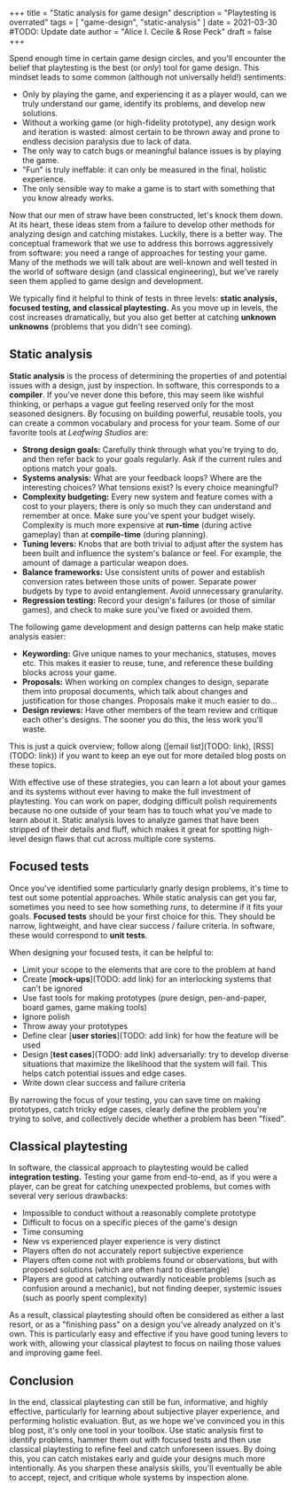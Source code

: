 +++
title = "Static analysis for game design"
description = "Playtesting is overrated"
tags = [
	"game-design",
	"static-analysis"
]
date = 2021-03-30 #TODO: Update date
author = "Alice I. Cecile & Rose Peck"
draft = false
+++

Spend enough time in certain game design circles, and you'll encounter the belief that playtesting is the best (or *only*) tool for game design.
This mindset leads to some common (although not universally held!) sentiments:

* Only by playing the game, and experiencing it as a player would, can we truly understand our game, identify its problems, and develop new solutions.
* Without a working game (or high-fidelity prototype), any design work and iteration is wasted: almost certain to be thrown away and prone to endless decision paralysis due to lack of data.
* The only way to catch bugs or meaningful balance issues is by playing the game.
* "Fun" is truly ineffable: it can only be measured in the final, holistic experience.
* The only sensible way to make a game is to start with something that you know already works.

Now that our men of straw have been constructed, let's knock them down.
At its heart, these ideas stem from a failure to develop other methods for analyzing design and catching mistakes.
Luckily, there is a better way.
The conceptual framework that we use to address this borrows aggressively from software: you need a range of approaches for testing your game.
Many of the methods we will talk about are well-known and well tested in the world of software design (and classical engineering), but we've rarely seen them applied to game design and development.

We typically find it helpful to think of tests in three levels: **static analysis, focused testing, and classical playtesting.**
As you move up in levels, the cost increases dramatically, but you also get better at catching **unknown unknowns** (problems that you didn't see coming).

## Static analysis

**Static analysis** is the process of determining the properties of and potential issues with a design, just by inspection.
In software, this corresponds to a **compiler**.
If you've never done this before, this may seem like wishful thinking, or perhaps a vague gut feeling reserved only for the most seasoned designers.
By focusing on building powerful, reusable tools, you can create a common vocabulary and process for your team.
Some of our favorite tools at *Leafwing Studios* are:

* **Strong design goals:** Carefully think through what you're trying to do, and then refer back to your goals regularly. Ask if the current rules and options match your goals.
* **Systems analysis:** What are your feedback loops? Where are the interesting choices? What tensions exist? Is every choice meaningful?
* **Complexity budgeting:** Every new system and feature comes with a cost to your players; there is only so much they can understand and remember at once. Make sure you've spent your budget wisely. Complexity is much more expensive at **run-time** (during active gameplay) than at **compile-time** (during planning).
* **Tuning levers:** Knobs that are both trivial to adjust after the system has been built and influence the system's balance or feel. For example, the amount of damage a particular weapon does.
* **Balance frameworks:** Use consistent units of power and establish conversion rates between those units of power. Separate power budgets by type to avoid entanglement. Avoid unnecessary granularity.
* **Regression testing:** Record your design's failures (or those of similar games), and check to make sure you've fixed or avoided them.

The following game development and design patterns can help make static analysis easier:

* **Keywording:** Give unique names to your mechanics, statuses, moves etc. This makes it easier to reuse, tune, and reference these building blocks across your game.
* **Proposals:** When working on complex changes to design, separate them into proposal documents, which talk about changes and justification for those changes.  Proposals make it much easier to do...
* **Design reviews:** Have other members of the team review and critique each other's designs. The sooner you do this, the less work you'll waste.

This is just a quick overview; follow along ([email list](TODO: link), [RSS](TODO: link)) if you want to keep an eye out for more detailed blog posts on these topics.

With effective use of these strategies, you can learn a lot about your games and its systems without ever having to make the full investment of playtesting.
You can work on paper, dodging difficult polish requirements because no one outside of your team has to touch what you've made to learn about it.
Static analysis loves to analyze games that have been stripped of their details and fluff, which makes it great for spotting high-level design flaws that cut across multiple core systems.

## Focused tests

Once you've identified some particularly gnarly design problems, it's time to test out some potential approaches.
While static analysis can get you far, sometimes you need to see how something *runs*, to determine if it fits your goals.
**Focused tests** should be your first choice for this.
They should be narrow, lightweight, and have clear success / failure criteria.
In software, these would correspond to **unit tests**.

When designing your focused tests, it can be helpful to:

* Limit your scope to the elements that are core to the problem at hand
* Create [**mock-ups**](TODO: add link) for an interlocking systems that can't be ignored
* Use fast tools for making prototypes (pure design, pen-and-paper, board games, game making tools)
* Ignore polish
* Throw away your prototypes
* Define clear [**user stories**](TODO: add link) for how the feature will be used
* Design [**test cases**](TODO: add link) adversarially: try to develop diverse situations that maximize the likelihood that the system will fail. This helps catch potential issues and edge cases.
* Write down clear success and failure criteria

By narrowing the focus of your testing, you can save time on making prototypes, catch tricky edge cases, clearly define the problem you're trying to solve, and collectively decide whether a problem has been "fixed".

## Classical playtesting

In software, the classical approach to playtesting would be called **integration testing.**
Testing your game from end-to-end, as if you were a player, can be great for catching unexpected problems, but comes with several very serious drawbacks:

* Impossible to conduct without a reasonably complete prototype
* Difficult to focus on a specific pieces of the game's design
* Time consuming
* New vs experienced player experience is very distinct
* Players often do not accurately report subjective experience
* Players often come not with problems found or observations, but with proposed solutions (which are often hard to disentangle)
* Players are good at catching outwardly noticeable problems (such as confusion around a mechanic), but not finding deeper, systemic issues (such as poorly spent complexity)

As a result, classical playtesting should often be considered as either a last resort, or as a "finishing pass" on a design you've already analyzed on it's own.
This is particularly easy and effective if you have good tuning levers to work with, allowing your classical playtest to focus on nailing those values and improving game feel.

## Conclusion

In the end, classical playtesting can still be fun, informative, and highly effective, particularly for learning about subjective player experience, and performing holistic evaluation.
But, as we hope we've convinced you in this blog post, it's only one tool in your toolbox.
Use static analysis first to identify problems, hammer them out with focused tests and then use classical playtesting to refine feel and catch unforeseen issues.
By doing this, you can catch mistakes early and guide your designs much more intentionally.
As you sharpen these analysis skills, you'll eventually be able to accept, reject, and critique whole systems by inspection alone.
